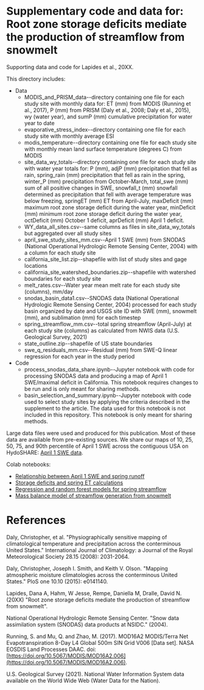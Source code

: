 # Supplementary code and data for: Root zone storage deficits mediate the production of streamflow from snowmelt
Supporting data and code for Lapides et al., 20XX.

This directory includes:
* Data
    * MODIS_and_PRISM_data--directory containing one file for each study site with monthly data for: ET (mm) from MODIS (Running et al., 2017), P (mm) from PRISM (Daly et al., 2008; Daly et al., 2015), wy (water year), and sumP (mm) cumulative precipitation for water year to date
    * evaporative_stress_index--directory containing one file for each study site with monthly average ESI
    * modis_temperature--directory containing one file for each study site with monthly mean land surface temperature (degrees C) from MODIS
    * site_data_wy_totals--directory containing one file for each study site with water year totals for: P (mm), adjP (mm) precipitation that fell as rain, spring_rain (mm) precipitation that fell as rain in the spring, winter_P (mm) precipitation from October-March, total_swe (mm) sum of all positive changes in SWE, snowfall_t (mm) snowfall determined as precipitation that fell with average temperature was below freezing, springET (mm) ET from April-July, maxDeficit (mm) maximum root zone storage deficit during the water year, minDeficit (mm) minimum root zone storage deficit during the water year, octDeficit (mm) October 1 deficit, aprDeficit (mm) April 1 deficit.
    * WY_data_all_sites.csv--same columns as files in site_data_wy_totals but aggregated over all study sites
    * april_swe_study_sites_mm.csv--April 1 SWE (mm) from SNODAS (National Operational Hydrologic Remote Sensing Center, 2004) with a column for each study site
    * california_site_list.zip--shapefile with list of study sites and gage locations
    * california_site_watershed_boundaries.zip--shapefile with watershed boundaries for each study site
    * melt_rates.csv--Water year mean melt rate for each study site (columns), mm/day
    * snodas_basin_data1.csv--SNODAS data (National Operational Hydrologic Remote Sensing Center, 2004) processed for each study basin organized by date and USGS site ID with SWE (mm), snowmelt (mm), and sublimation (mm) for each timestep
    * spring_streamflow_mm.csv--total spring streamflow (April-July) at each study site (columns) as calculated from NWIS data (U.S. Geological Survey, 2021)
    * state_outline.zip--shapefile of US state boundaries
    * swe_q_residuals_mm.csv--Residual (mm) from SWE-Q linear regression for each year in the study period
* Code
    * process_snodas_data_share.ipynb--Jupyter notebook with code for processing SNODAS data and producing a map of April 1 SWE/maximal deficit in California. This notebook requires changes to be run and is only meant for sharing methods.
    * basin_selection_and_summary.ipynb--Jupyter notebook with code used to select study sites by applying the criteria described in the supplement to the article. The data used for this notebook is not included in this repository. This notebook is only meant for sharing methods.

Large data files were used and produced for this publication. Most of these data are available from pre-existing sources. We share our maps of 10, 25, 50, 75, and 90th percentile of April 1 SWE across the contiguous USA on HydoSHARE: [April 1 SWE data](https://www.hydroshare.org/resource/4b940b8593a4416e954a47bbbc58c568/).

Colab notebooks:

* [Relationship between April 1 SWE and spring runoff](https://colab.research.google.com/drive/1tv8kbIe9EY3vFdAQzbJTfE7RmDpM9uQG?usp=sharing)
* [Storage deficits and spring ET calculations](https://colab.research.google.com/drive/1hq-qqlIR_LuEyZ5s5RPddnqDLBo4M309?usp=sharing)
* [Regression and random forest models for spring streamflow](https://colab.research.google.com/drive/1jPtdcESsGPfB2H6MC-W7metpiFSqe799?usp=sharing)
* [Mass balance model of streamflow generation from snowmelt](https://colab.research.google.com/drive/197Hglpe3kkThdblSFz-9U9h63IvdQzE9?usp=sharing)

# References
Daly, Christopher, et al. "Physiographically sensitive mapping of climatological temperature and precipitation across the conterminous United States." International Journal of Climatology: a Journal of the Royal Meteorological Society 28.15 (2008): 2031-2064.

Daly, Christopher, Joseph I. Smith, and Keith V. Olson. "Mapping atmospheric moisture climatologies across the conterminous United States." PloS one 10.10 (2015): e0141140.

Lapides, Dana A, Hahm, W Jesse, Rempe, Daniella M, Dralle, David N. (20XX) "Root zone storage deficits mediate the production of streamflow from snowmelt".

National Operational Hydrologic Remote Sensing Center. "Snow data assimilation system (SNODAS) data products at NSIDC." (2004).

Running, S. and Mu, Q. and Zhao, M. (2017). MOD16A2 MODIS/Terra Net Evapotranspiration 8-Day L4 Global 500m SIN Grid V006 [Data set]. NASA EOSDIS Land Processes DAAC. doi: [https://doi.org/10.5067/MODIS/MOD16A2.006](https://doi.org/10.5067/MODIS/MOD16A2.006).

U.S. Geological Survey (2021). National Water Information System data available on the World Wide Web (Water Data for the Nation).
